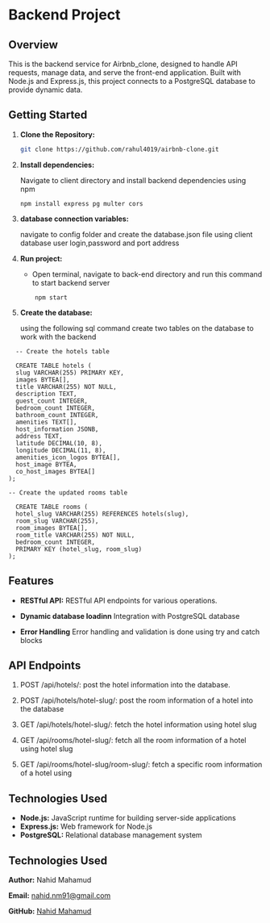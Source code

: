 # Backend Project

## Overview

This is the backend service for Airbnb_clone, designed to handle API requests, manage data, and serve the front-end application. Built with Node.js and Express.js, this project connects to a PostgreSQL database to provide dynamic data.




## Getting Started

1. **Clone the Repository:**

   ```bash
   git clone https://github.com/rahul4019/airbnb-clone.git

   ```

2. **Install dependencies:**

   Navigate to client directory and install backend dependencies using npm

   ```
   npm install express pg multer cors
   ```
 

3. **database connection variables:**

    navigate to config folder and create the database.json file
    using client database user login,password and port address
   
   

4. **Run project:**
   
   - Open terminal, navigate to back-end directory and run this command to start backend server
   ```
       npm start
   ```

5. **Create the database:**

    using the following sql command create two tables on the database to work with the backend
  ```
    -- Create the hotels table

    CREATE TABLE hotels (
    slug VARCHAR(255) PRIMARY KEY,
    images BYTEA[],
    title VARCHAR(255) NOT NULL,
    description TEXT,
    guest_count INTEGER,
    bedroom_count INTEGER,
    bathroom_count INTEGER,
    amenities TEXT[],
    host_information JSONB,
    address TEXT,
    latitude DECIMAL(10, 8),
    longitude DECIMAL(11, 8),
    amenities_icon_logos BYTEA[],
    host_image BYTEA,
    co_host_images BYTEA[]
);

-- Create the updated rooms table

    CREATE TABLE rooms (
    hotel_slug VARCHAR(255) REFERENCES hotels(slug),
    room_slug VARCHAR(255),
    room_images BYTEA[],
    room_title VARCHAR(255) NOT NULL,
    bedroom_count INTEGER,
    PRIMARY KEY (hotel_slug, room_slug)
);
   ```
 

## Features

- **RESTful API:** RESTful API endpoints for various operations. 
- **Dynamic database loadinn** Integration with PostgreSQL database

- **Error Handling** Error handling and validation is done using try and catch blocks

## API Endpoints
 


1. POST /api/hotels/: post the hotel information into the database.

2. POST /api/hotels/hotel-slug/: post the room information of a hotel into the database
3. GET /api/hotels/hotel-slug/: fetch the hotel information using hotel slug
4. GET /api/rooms/hotel-slug/: fetch all the room information of a hotel using hotel slug
5. GET /api/rooms/hotel-slug/room-slug/: fetch a specific room information of a hotel using 

 

## Technologies Used

- **Node.js:**  JavaScript runtime for building server-side applications
- **Express.js:** Web framework for Node.js
- **PostgreSQL:** Relational database management system


## Technologies Used

  **Author:** Nahid Mahamud

  **Email:** nahid.nm91@gmail.com

  **GitHub:** [Nahid Mahamud](https://github.com/Speak2)
 